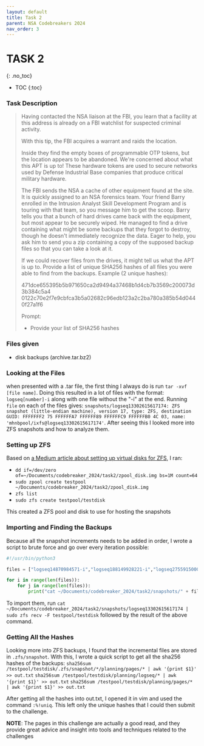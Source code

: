 ```yaml
---
layout: default
title: Task 2
parent: NSA Codebreakers 2024
nav_order: 3
---
```


# TASK 2
{: .no_toc}
- TOC
{:toc}

### Task Description
> Having contacted the NSA liaison at the FBI, you learn that a facility at this address is already on a FBI watchlist for suspected criminal activity.
> 
> With this tip, the FBI acquires a warrant and raids the location.
> 
> Inside they find the empty boxes of programmable OTP tokens, but the location appears to be abandoned. We're concerned about what this APT is up to! These hardware tokens are used to secure networks used by Defense Industrial Base companies that produce critical military hardware.
> 
> The FBI sends the NSA a cache of other equipment found at the site. It is quickly assigned to an NSA forensics team. Your friend Barry enrolled in the Intrusion Analyst Skill Development Program and is touring with that team, so you message him to get the scoop. Barry tells you that a bunch of hard drives came back with the equipment, but most appear to be securely wiped. He managed to find a drive containing what might be some backups that they forgot to destroy, though he doesn't immediately recognize the data. Eager to help, you ask him to send you a zip containing a copy of the supposed backup files so that you can take a look at it.
> 
> If we could recover files from the drives, it might tell us what the APT is up to. Provide a list of unique SHA256 hashes of all files you were able to find from the backups. Example (2 unique hashes):
> 
> 
>   471dce655395b5b971650ca2d9494a37468b1d4cb7b3569c200073d3b384c5a4
>   0122c70e2f7e9cbfca3b5a02682c96edb123a2c2ba780a385b54d0440f27a1f6
> 
> Prompt:
> - Provide your list of SHA256 hashes

### Files given
- disk backups (archive.tar.bz2)

### Looking at the Files
when presented with a .tar file, the first thing I always do is run `tar -xvf [file name]`. Doing this resulted in a lot of files with the format: `logseq[number]-i` along with one file without the "-i" at the end. Running `file` on each of the files gives: `snapshots/logseq13302615617174: ZFS snapshot (little-endian machine), version 17, type: ZFS, destination GUID: FFFFFFF2 75 FFFFFFA7 FFFFFF89 FFFFFFC9 FFFFFFB0 4C 03, name: 'mhnbpool/ixfs@logseq13302615617174'`. After seeing this I looked more into ZFS snapshots and how to analyze them.

### Setting up ZFS
Based on [a Medium article about setting up virtual disks for ZFS]( https://medium.com/@abaddonsd/zfs-usage-with-virtual-disks-62898064a29b), I ran:
- `dd if=/dev/zero of=~/Documents/codebreaker_2024/task2/zpool_disk.img bs=1M count=64`
- `sudo zpool create testpool ~/Documents/codebreaker_2024/task2/zpool_disk.img`
- `zfs list`
- `sudo zfs create testpool/testdisk`

This created a ZFS pool and disk to use for hosting the snapshots

### Importing and Finding the Backups
Because all the snapshot increments needs to be added in order, I wrote a script to brute force and go over every iteration possible:
```python
#!/usr/bin/python3

files = ["logseq14870984571-i","logseq188149928221-i","logseq275591500024897-i","logseq2811679046771-i","logseq284582537021286-i","logseq31049129429664-i","logseq3221662148509-i","logseq32882693717455-i","logseq33022166721967-i","logseq359152092707-i","logseq40582166913031-i","logseq5763223028829-i","logseq69301907728591-i","logseq9224279729674-i","logseq173613109912986-i","logseq223322278614086-i","logseq7781332013904-i","logseq164091379732168-i","logseq19893200728065-i","logseq359152092707-i"]

for i in range(len(files)):
    for j in range(len(files)):
        print("cat ~/Documents/codebreaker_2024/task2/snapshots/" + files[j] + " | sudo zfs recv -F testpool/testdisk")
```

To import them, run `cat ~/Documents/codebreaker_2024/task2/snapshots/logseq13302615617174 | sudo zfs recv -F testpool/testdisk` followed by the result of the above command.

### Getting All the Hashes
Looking more into ZFS backups, I found that the incremental files are stored in `.zfs/snapshot`. With this, I wrote a quick script to get all the sha256 hashes of the backups: `sha256sum /testpool/testdisk/.zfs/snapshot/*/planning/pages/* | awk '{print $1}' >> out.txt` `sha256sum /testpool/testdisk/planning/logseq/* | awk '{print $1}' >> out.txt` `sha256sum /testpool/testdisk/planning/pages/* | awk '{print $1}' >> out.txt`

After getting all the hashes into out.txt, I opened it in vim and used the command `:%!uniq`. This left only the unique hashes that I could then submit to the challenge.

**NOTE**: The pages in this challenge are actually a good read, and they provide great advice and insight into tools and techniques related to the challenges